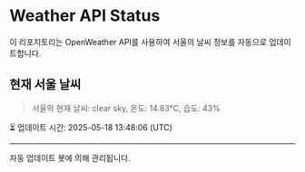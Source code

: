 
# Weather API Status

이 리포지토리는 OpenWeather API를 사용하여 서울의 날씨 정보를 자동으로 업데이트합니다.

## 현재 서울 날씨
> 서울의 현재 날씨: clear sky, 온도: 14.83°C, 습도: 43%

⏳ 업데이트 시간: 2025-05-18 13:48:06 (UTC)

---
자동 업데이트 봇에 의해 관리됩니다.
